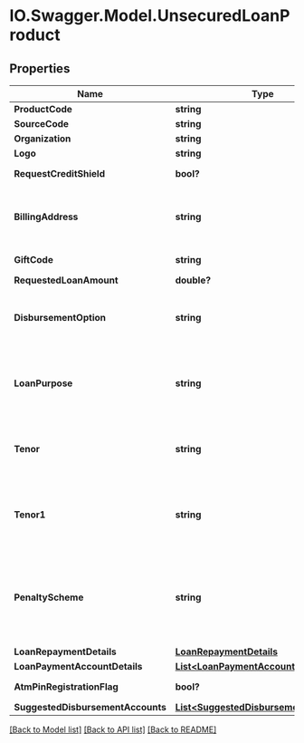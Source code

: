 # IO.Swagger.Model.UnsecuredLoanProduct
## Properties

Name | Type | Description | Notes
------------ | ------------- | ------------- | -------------
**ProductCode** | **string** | A unique code that identifies the product | 
**SourceCode** | **string** | A source code to identify the product | 
**Organization** | **string** | Card issuing Organisation code | 
**Logo** | **string** | Product logo to identify the product | 
**RequestCreditShield** | **bool?** | Insurance enrolment for outstanding balance on the card. Valid values: true and false | [optional] 
**BillingAddress** | **string** | Billing address of applicant. This is a reference data field. Please use /v1/utilities/referenceData/{addressType} resource to get valid value of this field with description. | [optional] 
**GiftCode** | **string** | A  unique code that identifies the gift offered along with the product | [optional] 
**RequestedLoanAmount** | **double?** | Requested loan amount | [optional] 
**DisbursementOption** | **string** | Provide the list of the options available to receive the disbursement of loan amount. Please use /v1/utilities/referenceData/{disbursementOption} resource to get valid value of this field with description. | [optional] 
**LoanPurpose** | **string** | This field is to indicate the purpose of loan. This is a reference data field.This is a reference data field. Please use /v1/utilities/referenceData/{loanPurpose} resource to get valid value of this field with description. | [optional] 
**Tenor** | **string** | Tenure of loan. This is a reference data field. Please use /v1/utilities/referenceData/{tenor} resource to get valid value of this field with description. You can use tenor field name as the referenceCode parameter to retrieve the values. | [optional] 
**Tenor1** | **string** | This refers to the number of months of the 1st tenor. For Tiered-rate UPL , customer enjoys/ endure lower/ higher rate in the first few months.This is a reference data field. Please use /v1/utilities/referenceData/{tenor} resource to get valid value of this field with description.  | [optional] 
**PenaltyScheme** | **string** | This field is used to determine the penalty that will be applied to customer who do early principal repayment/loan closure.It is to be selected by the customer. This is a reference data field. Please use /v1/utilities/referenceData/{penaltyScheme} resource to get valid value of this field with description. | [optional] 
**LoanRepaymentDetails** | [**LoanRepaymentDetails**](LoanRepaymentDetails.md) |  | [optional] 
**LoanPaymentAccountDetails** | [**List&lt;LoanPaymentAccountDetails&gt;**](LoanPaymentAccountDetails.md) |  | [optional] 
**AtmPinRegistrationFlag** | **bool?** | Flag to indicate if ATM PIN for the card is registered already by customer. | [optional] 
**SuggestedDisbursementAccounts** | [**List&lt;SuggestedDisbursementAccount&gt;**](SuggestedDisbursementAccount.md) |  | [optional] 

[[Back to Model list]](../README.md#documentation-for-models) [[Back to API list]](../README.md#documentation-for-api-endpoints) [[Back to README]](../README.md)

